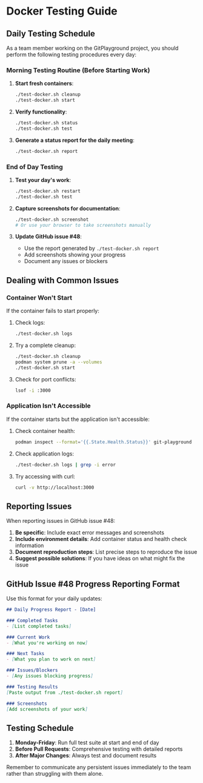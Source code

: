 # Docker Testing Guide

## Daily Testing Schedule

As a team member working on the GitPlayground project, you should perform the following testing procedures every day:

### Morning Testing Routine (Before Starting Work)

1. **Start fresh containers**:
   ```bash
   ./test-docker.sh cleanup
   ./test-docker.sh start
   ```

2. **Verify functionality**:
   ```bash
   ./test-docker.sh status
   ./test-docker.sh test
   ```

3. **Generate a status report for the daily meeting**:
   ```bash
   ./test-docker.sh report
   ```

### End of Day Testing

1. **Test your day's work**:
   ```bash
   ./test-docker.sh restart
   ./test-docker.sh test
   ```

2. **Capture screenshots for documentation**:
   ```bash
   ./test-docker.sh screenshot
   # Or use your browser to take screenshots manually
   ```

3. **Update GitHub issue #48**:
   - Use the report generated by `./test-docker.sh report`
   - Add screenshots showing your progress
   - Document any issues or blockers

## Dealing with Common Issues

### Container Won't Start

If the container fails to start properly:

1. Check logs:
   ```bash
   ./test-docker.sh logs
   ```

2. Try a complete cleanup:
   ```bash
   ./test-docker.sh cleanup
   podman system prune -a --volumes
   ./test-docker.sh start
   ```

3. Check for port conflicts:
   ```bash
   lsof -i :3000
   ```

### Application Isn't Accessible

If the container starts but the application isn't accessible:

1. Check container health:
   ```bash
   podman inspect --format='{{.State.Health.Status}}' git-playground
   ```

2. Check application logs:
   ```bash
   ./test-docker.sh logs | grep -i error
   ```

3. Try accessing with curl:
   ```bash
   curl -v http://localhost:3000
   ```

## Reporting Issues

When reporting issues in GitHub issue #48:

1. **Be specific**: Include exact error messages and screenshots
2. **Include environment details**: Add container status and health check information
3. **Document reproduction steps**: List precise steps to reproduce the issue
4. **Suggest possible solutions**: If you have ideas on what might fix the issue

## GitHub Issue #48 Progress Reporting Format

Use this format for your daily updates:

```markdown
## Daily Progress Report - [Date]

### Completed Tasks
- [List completed tasks]

### Current Work
- [What you're working on now]

### Next Tasks
- [What you plan to work on next]

### Issues/Blockers
- [Any issues blocking progress]

### Testing Results
[Paste output from ./test-docker.sh report]

### Screenshots
[Add screenshots of your work]
```

## Testing Schedule

1. **Monday-Friday**: Run full test suite at start and end of day
2. **Before Pull Requests**: Comprehensive testing with detailed reports
3. **After Major Changes**: Always test and document results

Remember to communicate any persistent issues immediately to the team rather than struggling with them alone.